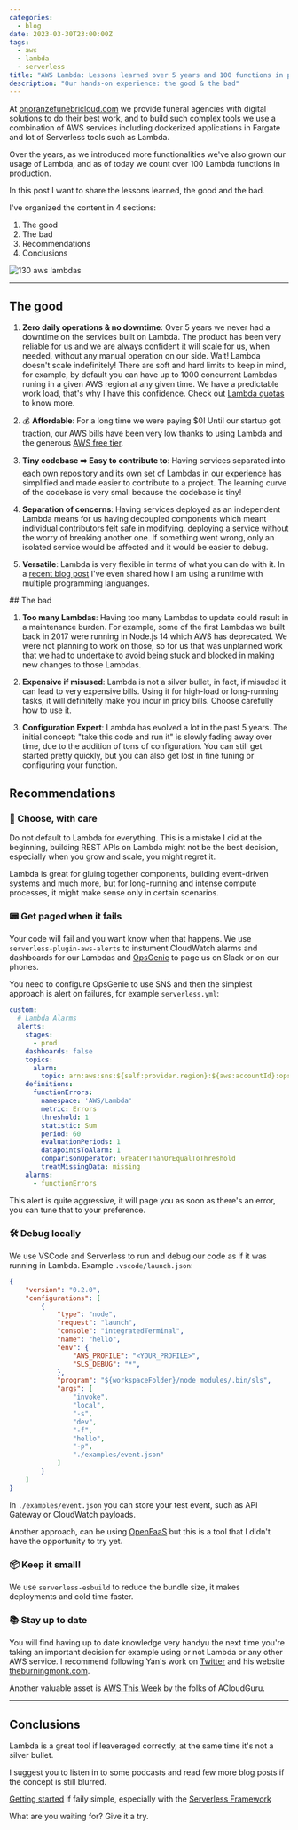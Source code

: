 ```yaml
---
categories:
  - blog
date: 2023-03-30T23:00:00Z
tags:
  - aws
  - lambda
  - serverless
title: "AWS Lambda: Lessons learned over 5 years and 100 functions in production"
description: "Our hands-on experience: the good & the bad"
---
```


At [onoranzefunebricloud.com](https://onoranzefunebricloud.com) we provide funeral agencies with digital solutions to do their best work, and to build such complex tools we use a combination of AWS services including dockerized applications in Fargate and lot of Serverless tools such as Lambda.

Over the years, as we introduced more functionalities we've also grown our usage of Lambda, and as of today we count over 100 Lambda functions in production.

In this post I want to share the lessons learned, the good and the bad.

I've organized the content in 4 sections:

1. The good
2. The bad
3. Recommendations
4. Conclusions

![130 aws lambdas](https://dev-to-uploads.s3.amazonaws.com/uploads/articles/a8m6rnlfptfughh5b8hy.png)

---

## The good

1. **Zero daily operations & no downtime**: Over 5 years we never had a downtime on the services built on Lambda. The product has been very reliable for us and we are always confident it will scale for us, when needed, without any manual operation on our side. Wait! Lambda doesn't scale indefinitely! There are soft and hard limits to keep in mind, for example, by default you can have up to 1000 concurrent Lambdas runing in a given AWS region at any given time. We have a predictable work load, that's why I have this confidence. Check out [Lambda quotas](https://docs.aws.amazon.com/lambda/latest/dg/gettingstarted-limits.html) to know more.

2. 💰 **Affordable**: For a long time we were paying $0! Until our startup got traction, our AWS bills have been very low thanks to using Lambda and the generous [AWS free tier](https://aws.amazon.com/lambda/pricing/).

3. **Tiny codebase ➡️ Easy to contribute to**: Having services separated into each own repository and its own set of Lambdas in our experience has simplified and made easier to contribute to a project. The learning curve of the codebase is very small because the codebase is tiny!

4. **Separation of concerns**: Having services deployed as an independent Lambda means for us having decoupled components which meant individual contributors felt safe in modifying, deploying a service without the worry of breaking another one. If something went wrong, only an isolated service would be affected and it would be easier to debug.

5. **Versatile**: Lambda is very flexible in terms of what you can do with it. In a [recent blog post](https://dev.to/andreafalzetti/combining-nodejs-and-python-in-a-single-aws-lambda-function-53bl) I've even shared how I am using a runtime with multiple programming languanges.

## The bad

1. **Too many Lambdas**: Having too many Lambdas to update could result in a maintenance burden. For example, some of the first Lambdas we built back in 2017 were running in Node.js 14 which AWS has deprecated. We were not planning to work on those, so for us that was unplanned work that we had to undertake to avoid being stuck and blocked in making new changes to those Lambdas.

2. **Expensive if misused**: Lambda is not a silver bullet, in fact, if misuded it can lead to very expensive bills. Using it for high-load or long-running tasks, it will definitelly make you incur in pricy bills. Choose carefully how to use it.

3. **Configuration Expert**: Lambda has evolved a lot in the past 5 years. The initial concept: "take this code and run it" is slowly fading away over time, due to the addition of tons of configuration. You can still get started pretty quickly, but you can also get lost in fine tuning or configuring your function.

## Recommendations

### 🎯 Choose, with care

Do not default to Lambda for everything. This is a mistake I did at the beginning, building REST APIs on Lambda might not be the best decision, especially when you grow and scale, you might regret it.

Lambda is great for gluing together components, building event-driven systems and much more, but for long-running and intense compute processes, it might make sense only in certain scenarios.

### 📟 Get paged when it fails

Your code will fail and you want know when that happens. We use `serverless-plugin-aws-alerts` to instument CloudWatch alarms and dashboards for our Lambdas and [OpsGenie](https://www.atlassian.com/software/opsgenie) to page us on Slack or on our phones. 

You need to configure OpsGenie to use SNS and then the simplest approach is alert on failures, for example `serverless.yml`:

```yaml
custom:
  # Lambda Alarms
  alerts:
    stages:
      - prod
    dashboards: false
    topics:
      alarm:
        topic: arn:aws:sns:${self:provider.region}:${aws:accountId}:opsgenie
    definitions:
      functionErrors:
        namespace: 'AWS/Lambda'
        metric: Errors
        threshold: 1
        statistic: Sum
        period: 60
        evaluationPeriods: 1
        datapointsToAlarm: 1
        comparisonOperator: GreaterThanOrEqualToThreshold
        treatMissingData: missing
    alarms:
      - functionErrors
```

This alert is quite aggressive, it will page you as soon as there's an error, you can tune that to your preference.

### 🛠️ Debug locally

We use VSCode and Serverless to run and debug our code as if it was running in Lambda. Example `.vscode/launch.json`:

```json
{
    "version": "0.2.0",
    "configurations": [
        {
            "type": "node",
            "request": "launch",
            "console": "integratedTerminal",            
            "name": "hello",
            "env": {
                "AWS_PROFILE": "<YOUR_PROFILE>",
                "SLS_DEBUG": "*",
            },
            "program": "${workspaceFolder}/node_modules/.bin/sls",
            "args": [
                "invoke",
                "local",
                "-s",
                "dev",
                "-f",
                "hello",
                "-p",
                "./examples/event.json"
            ]
        }       
    ]
}
```

In `./examples/event.json` you can store your test event, such as API Gateway or CloudWatch payloads.

Another approach, can be using [OpenFaaS](https://www.openfaas.com/) but this is a tool that I didn't have the opportunity to try yet.

### 📦 Keep it small! 

We use `serverless-esbuild` to reduce the bundle size, it makes deployments and cold time faster.

### 📚 Stay up to date

You will find having up to date knowledge very handyu the next time you're taking an important decision for example using or not Lambda or any other AWS service. I recommend following Yan's work on [Twitter](https://twitter.com/theburningmonk) and his website [theburningmonk.com](https://theburningmonk.com/). 

Another valuable asset is [AWS This Week](https://acloudguru.com/videos/aws-this-week) by the folks of ACloudGuru.

---

## Conclusions

Lambda is a great tool if leaveraged correctly, at the same time it's not a silver bullet.

I suggest you to listen in to some podcasts and read few more blog posts if the concept is still blurred.

[Getting started](https://docs.aws.amazon.com/lambda/latest/dg/getting-started.html) if faily simple, especially with the [Serverless Framework](https://www.serverless.com/)

What are you waiting for? Give it a try.
